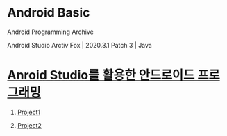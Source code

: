 # Android Basic

Android Programming Archive

Android Studio Arctiv Fox | 2020.3.1 Patch 3 | Java

# [Anroid Studio를 활용한 안드로이드 프로그래밍](https://www.aladin.co.kr/shop/UsedShop/wuseditemall.aspx?ItemId=260275087)

1. [Project1](https://github.com/youuungh/Android_Basic/tree/master/Chap01)

2. [Project2](https://github.com/youuungh/Android_Basic/tree/master/Chap02)
